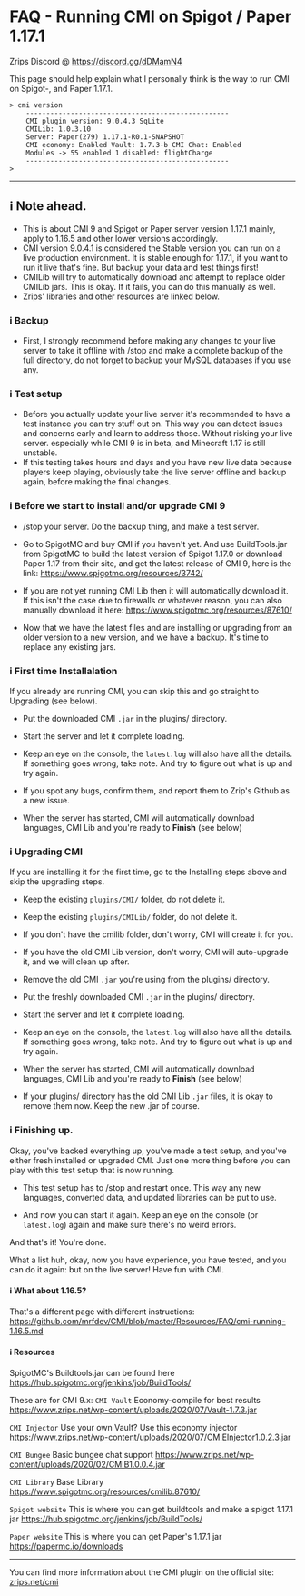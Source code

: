 # FAQ - Running CMI on Spigot / Paper 1.17.1

Zrips Discord @ https://discord.gg/dDMamN4

This page should help explain what I personally think is the way to run CMI on Spigot-, and Paper 1.17.1.

```
> cmi version
    --------------------------------------------------
    CMI plugin version: 9.0.4.3 SqLite
    CMILib: 1.0.3.10
    Server: Paper(279) 1.17.1-R0.1-SNAPSHOT
    CMI economy: Enabled Vault: 1.7.3-b CMI Chat: Enabled
    Modules -> 55 enabled 1 disabled: flightCharge
    --------------------------------------------------
>
```

---

## <g-emoji class="g-emoji" alias="information_source" fallback-src="https://github.githubassets.com/images/icons/emoji/unicode/2139.png">ℹ️</g-emoji> Note ahead.

- This is about CMI 9 and Spigot or Paper server version 1.17.1 mainly, apply to 1.16.5 and other lower versions accordingly.
- CMI version 9.0.4.1 is considered the Stable version you can run on a live production environment. It is stable enough for 1.17.1, if you want to run it live that's fine. But backup your data and test things first!
- CMILib will try to automatically download and attempt to replace older CMILib jars. This is okay. If it fails, you can do this manually as well.
- Zrips' libraries and other resources are linked below.

### <g-emoji class="g-emoji" alias="information_source" fallback-src="https://github.githubassets.com/images/icons/emoji/unicode/2139.png">ℹ️</g-emoji> Backup

- First, I strongly recommend before making any changes to your live server to take it offline with /stop and make a complete backup of the full directory, do not forget to backup your MySQL databases if you use any. 

### <g-emoji class="g-emoji" alias="information_source" fallback-src="https://github.githubassets.com/images/icons/emoji/unicode/2139.png">ℹ️</g-emoji> Test setup

- Before you actually update your live server it's recommended to have a test instance you can try stuff out on. This way you can detect issues and concerns early and learn to address those. Without risking your live server. especially while CMI 9 is in beta, and Minecraft 1.17 is still unstable.
- If this testing takes hours and days and you have new live data because players keep playing, obviously take the live server offline and backup again, before making the final changes.

### <g-emoji class="g-emoji" alias="information_source" fallback-src="https://github.githubassets.com/images/icons/emoji/unicode/2139.png">ℹ️</g-emoji> Before we start to install and/or upgrade CMI 9

- /stop your server. Do the backup thing, and make a test server.

- Go to SpigotMC and buy CMI if you haven't yet. And use BuildTools.jar from SpigotMC to build the latest version of Spigot 1.17.0 or download Paper 1.17 from their site, and get the latest release of CMI 9, here is the link: <https://www.spigotmc.org/resources/3742/>

- If you are not yet running CMI Lib then it will automatically download it. If this isn't the case due to firewalls or whatever reason, you can also manually download it here: <https://www.spigotmc.org/resources/87610/>

- Now that we have the latest files and are installing or upgrading from an older version to a new version, and we have a backup. It's time to replace any existing jars.

### <g-emoji class="g-emoji" alias="information_source" fallback-src="https://github.githubassets.com/images/icons/emoji/unicode/2139.png">ℹ️</g-emoji> First time Installalation

If you already are running CMI, you can skip this and go straight to Upgrading (see below).

- Put the downloaded CMI `.jar` in the plugins/ directory. 

- Start the server and let it complete loading.

- Keep an eye on the console, the `latest.log` will also have all the details. If something goes wrong, take note. And try to figure out what is up and try again. 

- If you spot any bugs, confirm them, and report them to Zrip's Github as a new issue.

- When the server has started, CMI will automatically download languages, CMI Lib and you're ready to **Finish** (see below)

### <g-emoji class="g-emoji" alias="information_source" fallback-src="https://github.githubassets.com/images/icons/emoji/unicode/2139.png">ℹ️</g-emoji> Upgrading CMI

If you are installing it for the first time, go to the Installing steps above and skip the upgrading steps.

- Keep the existing `plugins/CMI/` folder, do not delete it.

- Keep the existing `plugins/CMILib/` folder, do not delete it.

- If you don't have the cmilib folder, don't worry, CMI will create it for you.

- If you have the old CMI Lib version, don't worry, CMI will auto-upgrade it, and we will clean up after.

- Remove the old CMI `.jar` you're using from the plugins/ directory. 

- Put the freshly downloaded CMI `.jar` in the plugins/ directory. 

- Start the server and let it complete loading.

- Keep an eye on the console, the `latest.log` will also have all the details. If something goes wrong, take note. And try to figure out what is up and try again.

- When the server has started, CMI will automatically download languages, CMI Lib and you're ready to **Finish** (see below)

- If your plugins/ directory has the old CMI Lib `.jar` files, it is okay to remove them now. Keep the new .jar of course.

### <g-emoji class="g-emoji" alias="information_source" fallback-src="https://github.githubassets.com/images/icons/emoji/unicode/2139.png">ℹ️</g-emoji> Finishing up.

Okay, you've backed everything up, you've made a test setup, and you've either fresh installed or upgraded CMI. Just one more thing before you can play with this test setup that is now running.

- This test setup has to /stop and restart once. This way any new languages, converted data, and updated libraries can be put to use.

- And now you can start it again. Keep an eye on the console (or `latest.log`) again and make sure there's no weird errors.

And that's it! You're done.

What a list huh, okay, now you have experience, you have tested, and you can do it again: but on the live server! Have fun with CMI.

#### <g-emoji class="g-emoji" alias="information_source" fallback-src="https://github.githubassets.com/images/icons/emoji/unicode/2139.png">ℹ️</g-emoji> What about 1.16.5?

That's a different page with different instructions:
<https://github.com/mrfdev/CMI/blob/master/Resources/FAQ/cmi-running-1.16.5.md>

#### <g-emoji class="g-emoji" alias="information_source" fallback-src="https://github.githubassets.com/images/icons/emoji/unicode/2139.png">ℹ️</g-emoji> Resources

SpigotMC's Buildtools.jar can be found here <https://hub.spigotmc.org/jenkins/job/BuildTools/>

These are for CMI 9.x:
`CMI Vault` Economy-compile for best results
<https://www.zrips.net/wp-content/uploads/2020/07/Vault-1.7.3.jar>

`CMI Injector` Use your own Vault? Use this economy injector
<https://www.zrips.net/wp-content/uploads/2020/07/CMIEInjector1.0.2.3.jar>

`CMI Bungee` Basic bungee chat support
<https://www.zrips.net/wp-content/uploads/2020/02/CMIB1.0.0.4.jar>

`CMI Library` Base Library 
<https://www.spigotmc.org/resources/cmilib.87610/>

`Spigot website` This is where you can get buildtools and make a spigot 1.17.1 jar
<https://hub.spigotmc.org/jenkins/job/BuildTools/>

`Paper website` This is where you can get Paper's 1.17.1 jar
<https://papermc.io/downloads>

---

You can find more information about the CMI plugin on the official site: [zrips.net/cmi](https://www.zrips.net/cmi/)
